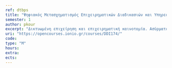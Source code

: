 ```yaml
---
ref: dtbps
title: "Ψηφιακός Μετασχηματισμός Επιχειρηματικών Διαδικασιών και Υπηρεσιών"
semester: 1
author: pkour
excerpt: "Δικτυωμένη επιχείρηση και επιχειρηματική καινοτομία. Ασύρματες και Κινητές Τεχνολογίες και αναδιοργάνωση επιχειρηματικών διαδικασιών. Ηλεκτρονικό Επιχειρείν και Ηλεκτρονική Διακυβέρνηση. Internet of Things & Ubiquitous Commerce. Μοντέλα ανάπτυξης καινοτόμων ψηφιακών εφαρμογών σε τεχνολογίες αιχμής (π.χ. fintechs, blockchain, κ.ο.κ.). Καινοτόμες μορφές ψηφιακού marketing. Μοντέλα αποδοχής ψηφιακών υπηρεσιών."
uri: "https://opencourses.ionio.gr/courses/DDI174/"
code:
type: "M"
hours: 
extra:
ects:
---
```

